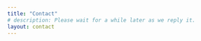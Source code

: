 ```yaml
---
title: "Contact"
# description: Please wait for a while later as we reply it.
layout: contact
---
```

